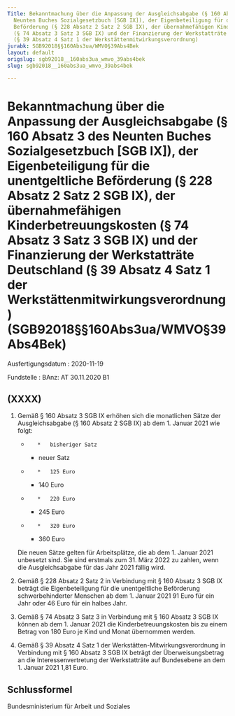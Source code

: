 ```yaml
---
Title: Bekanntmachung über die Anpassung der Ausgleichsabgabe (§ 160 Absatz 3 des
  Neunten Buches Sozialgesetzbuch [SGB IX]), der Eigenbeteiligung für die unentgeltliche
  Beförderung (§ 228 Absatz 2 Satz 2 SGB IX), der übernahmefähigen Kinderbetreuungskosten
  (§ 74 Absatz 3 Satz 3 SGB IX) und der Finanzierung der Werkstatträte Deutschland
  (§ 39 Absatz 4 Satz 1 der Werkstättenmitwirkungsverordnung)
jurabk: SGB92018§§160Abs3ua/WMVO§39Abs4Bek
layout: default
origslug: sgb92018__160abs3ua_wmvo_39abs4bek
slug: sgb92018__160abs3ua_wmvo_39abs4bek

---
```


# Bekanntmachung über die Anpassung der Ausgleichsabgabe (§ 160 Absatz 3 des Neunten Buches Sozialgesetzbuch [SGB IX]), der Eigenbeteiligung für die unentgeltliche Beförderung (§ 228 Absatz 2 Satz 2 SGB IX), der übernahmefähigen Kinderbetreuungskosten (§ 74 Absatz 3 Satz 3 SGB IX) und der Finanzierung der Werkstatträte Deutschland (§ 39 Absatz 4 Satz 1 der Werkstättenmitwirkungsverordnung) (SGB92018§§160Abs3ua/WMVO§39Abs4Bek)

Ausfertigungsdatum
:   2020-11-19

Fundstelle
:   BAnz: AT 30.11.2020 B1


## (XXXX)


1.  Gemäß § 160 Absatz 3 SGB IX erhöhen sich die monatlichen Sätze der Ausgleichsabgabe (§ 160 Absatz 2 SGB IX) ab dem 1. Januar 2021 wie folgt:

    *        *   bisheriger Satz

        *   neuer Satz


    *        *   125 Euro

        *   140 Euro


    *        *   220 Euro

        *   245 Euro


    *        *   320 Euro

        *   360 Euro



    Die neuen Sätze gelten für Arbeitsplätze, die ab dem 1. Januar 2021 unbesetzt sind. Sie sind erstmals zum 31. März 2022 zu zahlen, wenn die Ausgleichsabgabe für das Jahr 2021 fällig wird.


2.  Gemäß § 228 Absatz 2 Satz 2 in Verbindung mit § 160 Absatz 3 SGB IX beträgt die Eigenbeteiligung für die unentgeltliche Beförderung schwerbehinderter Menschen ab dem 1. Januar 2021 91 Euro für ein Jahr oder 46 Euro für ein halbes Jahr.


3.  Gemäß § 74 Absatz 3 Satz 3 in Verbindung mit § 160 Absatz 3 SGB IX können ab dem 1. Januar 2021 die Kinderbetreuungskosten bis zu einem Betrag von 180 Euro je Kind und Monat übernommen werden.


4.  Gemäß § 39 Absatz 4 Satz 1 der Werkstätten-Mitwirkungsverordnung in Verbindung mit § 160 Absatz 3 SGB IX beträgt der Überweisungsbetrag an die Interessenvertretung der Werkstatträte auf Bundesebene an dem 1. Januar 2021 1,81 Euro.





## Schlussformel

Bundesministerium für Arbeit und Soziales

